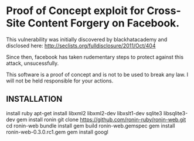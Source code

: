 Proof of Concept exploit for Cross-Site Content Forgery on Facebook.
====================================================================

This vulnerability was initially discovered by blackhatacademy and disclosed here: http://seclists.org/fulldisclosure/2011/Oct/404

Since then, facebook has taken rudementary steps to protect against this attack, unsucessfully.

This software is a proof of concept and is not to be used to break any law.
I will not be held responsible for your actions.



INSTALLATION
------------

install ruby
apt-get install libxml2 libxml2-dev libxslt1-dev sqlite3 libsqlite3-dev
gem install ronin
git clone https://github.com/ronin-ruby/ronin-web.git
cd ronin-web
bundle install
gem build ronin-web.gemspec
gem install ronin-web-0.3.0.rc1.gem
gem install googl

